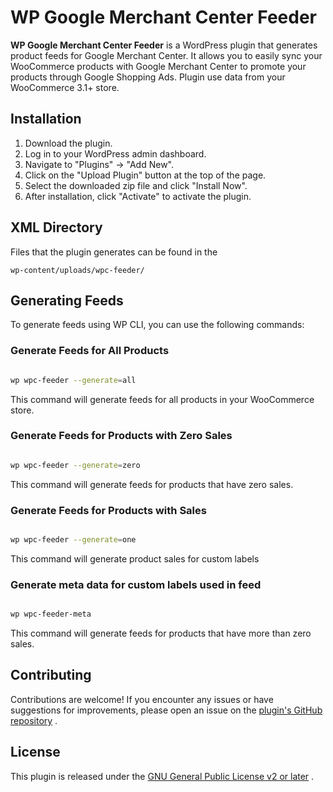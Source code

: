 # WP Google Merchant Center Feeder

**WP Google Merchant Center Feeder**  is a WordPress plugin that generates product feeds for Google Merchant Center. It allows you to easily sync your WooCommerce products with Google Merchant Center to promote your products through Google Shopping Ads. Plugin use data from your WooCommerce 3.1+ store.
## Installation 
1. Download the plugin.
2. Log in to your WordPress admin dashboard.
3. Navigate to "Plugins" → "Add New".
4. Click on the "Upload Plugin" button at the top of the page.
5. Select the downloaded zip file and click "Install Now".
6. After installation, click "Activate" to activate the plugin.
## XML Directory
Files that the plugin generates can be found in the 
```
wp-content/uploads/wpc-feeder/
```
## Generating Feeds
To generate feeds using WP CLI, you can use the following commands:
### Generate Feeds for All Products

```bash

wp wpc-feeder --generate=all
```



This command will generate feeds for all products in your WooCommerce store.
### Generate Feeds for Products with Zero Sales

```bash

wp wpc-feeder --generate=zero
```



This command will generate feeds for products that have zero sales.
### Generate Feeds for Products with Sales

```bash

wp wpc-feeder --generate=one
```

This command will generate product sales for custom labels
### Generate meta data for custom labels used in feed

```bash

wp wpc-feeder-meta
```



This command will generate feeds for products that have more than zero sales.
## Contributing

Contributions are welcome! If you encounter any issues or have suggestions for improvements, please open an issue on the [plugin's GitHub repository](https://github.com/kosarlukascz/wpc-feeder) .
## License

This plugin is released under the [GNU General Public License v2 or later](https://www.gnu.org/licenses/gpl-2.0.html) .
